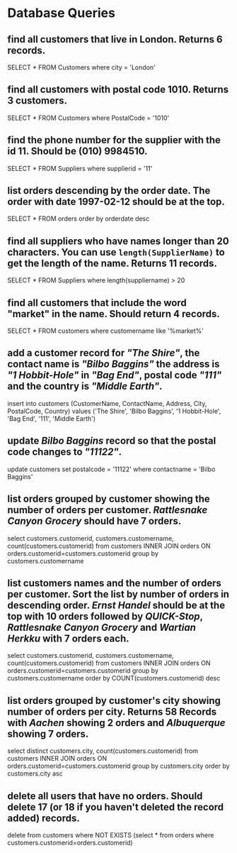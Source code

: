 # Database Queries

## find all customers that live in London. Returns 6 records.

SELECT \* FROM Customers where city = 'London'

## find all customers with postal code 1010. Returns 3 customers.

SELECT \* FROM Customers where PostalCode = '1010'

## find the phone number for the supplier with the id 11. Should be (010) 9984510.

SELECT \* FROM Suppliers where supplierid = '11'

## list orders descending by the order date. The order with date 1997-02-12 should be at the top.

SELECT \* FROM orders order by orderdate desc

## find all suppliers who have names longer than 20 characters. You can use `length(SupplierName)` to get the length of the name. Returns 11 records.

SELECT \* FROM Suppliers where length(suppliername) > 20

## find all customers that include the word "market" in the name. Should return 4 records.

SELECT \* FROM customers where customername like '%market%'

## add a customer record for _"The Shire"_, the contact name is _"Bilbo Baggins"_ the address is _"1 Hobbit-Hole"_ in _"Bag End"_, postal code _"111"_ and the country is _"Middle Earth"_.

insert into customers (CustomerName, ContactName, Address, City, PostalCode, Country) values ('The Shire', 'Bilbo Baggins', '1 Hobbit-Hole', 'Bag End', '111', 'Middle Earth')

## update _Bilbo Baggins_ record so that the postal code changes to _"11122"_.

update customers set postalcode = '11122' where contactname = 'Bilbo Baggins'

## list orders grouped by customer showing the number of orders per customer. _Rattlesnake Canyon Grocery_ should have 7 orders.

select customers.customerid, customers.customername, count(customers.customerid) from customers INNER JOIN orders ON orders.customerid=customers.customerid group by customers.customername

## list customers names and the number of orders per customer. Sort the list by number of orders in descending order. _Ernst Handel_ should be at the top with 10 orders followed by _QUICK-Stop_, _Rattlesnake Canyon Grocery_ and _Wartian Herkku_ with 7 orders each.

select customers.customerid, customers.customername, count(customers.customerid) from customers INNER JOIN orders ON orders.customerid=customers.customerid group by customers.customername order by COUNT(customers.customerid) desc

## list orders grouped by customer's city showing number of orders per city. Returns 58 Records with _Aachen_ showing 2 orders and _Albuquerque_ showing 7 orders.

select distinct customers.city, count(customers.customerid) from customers INNER JOIN orders ON orders.customerid=customers.customerid group by customers.city order by customers.city asc

## delete all users that have no orders. Should delete 17 (or 18 if you haven't deleted the record added) records.

delete from customers where NOT EXISTS (select \* from orders where customers.customerid=orders.customerid)
